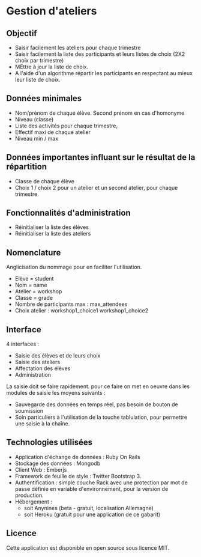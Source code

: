 # Gestion d'ateliers
## Objectif

* Saisir facilement les ateliers pour chaque trimestre
* Saisir facilement la liste des participants et leurs listes de choix (2X2 choix par trimestre)
* MEttre à jour la liste de choix.
* A l'aide d'un algorithme répartir les participants en respectant au mieux leur liste de choix.

## Données minimales

* Nom/prénom de chaque élève. Second prénom en cas d'homonyme
* Niveau (classe)
* Liste des activités pour chaque trimestre,
* Effectif maxi de chaque atelier
* Niveau min / max


## Données importantes influant sur le résultat de la répartition

* Classe de chaque élève
* Choix 1 / choix 2 pour un atelier et un second atelier, pour chaque trimestre.


## Fonctionnalités d'administration

* Réinitialiser la liste des élèves
* Réinitialiser la liste des ateliers

## Nomenclature

Anglicisation du nommage pour en faciliter l'utilisation.

* Elève = student
* Nom = name
* Atelier = workshop
* Classe = grade
* Nombre de participants max : max_attendees
* Choix atelier : workshop1_choice1 workshop1_choice2


## Interface

4 interfaces :

* Saisie des élèves et de leurs choix
* Saisie des ateliers
* Affectation des élèves
* Administration

La saisie doit se faire rapidement. pour ce faire on met en oeuvre dans les modules de saisie les moyens suivants :

* Sauvegarde des données en temps réel, pas besoin de bouton de soumission
* Soin particuliers à l'utilisation de la touche tablulation, pour permettre une saisie à la chaîne.


## Technologies utilisées

* Application d'échange de données : Ruby On Rails
* Stockage des données : Mongodb
* Client Web : Emberjs
* Framework de feuille de style : Twitter Bootstrap 3.
* Authentification : simple couche Rack avec une protection par mot de passe définie en variable d'environnement, pour la version de production.
* Hébergement :
  * soit Anynines (beta - gratuit, localisation Allemagne)
  * soit Heroku (gratuit pour une application de ce gabarit)

## Licence

Cette application est disponible en open source sous licence MIT.
